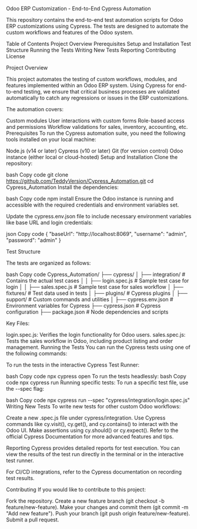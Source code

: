 Odoo ERP Customization - End-to-End Cypress Automation


This repository contains the end-to-end test automation scripts for Odoo ERP customizations using Cypress. The tests are designed to automate the custom workflows and features of the Odoo system.

Table of Contents
Project Overview
Prerequisites
Setup and Installation
Test Structure
Running the Tests
Writing New Tests
Reporting
Contributing
License

Project Overview

This project automates the testing of custom workflows, modules, and features implemented within an Odoo ERP system. Using Cypress for end-to-end testing, we ensure that critical business processes are validated automatically to catch any regressions or issues in the ERP customizations.

The automation covers:

Custom modules
User interactions with custom forms
Role-based access and permissions
Workflow validations for sales, inventory, accounting, etc.
Prerequisites
To run the Cypress automation suite, you need the following tools installed on your local machine:

Node.js (v14 or later)
Cypress (v10 or later)
Git (for version control)
Odoo instance (either local or cloud-hosted)
Setup and Installation
Clone the repository:

bash
Copy code
git clone https://github.com/TeddyVersion/Cypress_Automation.git
cd Cypress_Automation
Install the dependencies:

bash
Copy code
npm install
Ensure the Odoo instance is running and accessible with the required credentials and environment variables set.

Update the cypress.env.json file to include necessary environment variables like base URL and login credentials:

json
Copy code
{
  "baseUrl": "http://localhost:8069",
  "username": "admin",
  "password": "admin"
}


Test Structure


The tests are organized as follows:

bash
Copy code
Cypress_Automation/
├── cypress/
│   ├── integration/      # Contains the actual test cases
│   │   ├── login.spec.js # Sample test case for login
│   │   ├── sales.spec.js # Sample test case for sales workflow
│   ├── fixtures/         # Test data used in tests
│   ├── plugins/          # Cypress plugins
│   ├── support/          # Custom commands and utilities
│
├── cypress.env.json      # Environment variables for Cypress
├── cypress.json          # Cypress configuration
├── package.json          # Node dependencies and scripts


Key Files:


login.spec.js: Verifies the login functionality for Odoo users.
sales.spec.js: Tests the sales workflow in Odoo, including product listing and order management.
Running the Tests
You can run the Cypress tests using one of the following commands:

To run the tests in the interactive Cypress Test Runner:


bash
Copy code
npx cypress open
To run the tests headlessly:
bash
Copy code
npx cypress run
Running specific tests:
To run a specific test file, use the --spec flag:


bash
Copy code
npx cypress run --spec "cypress/integration/login.spec.js"
Writing New Tests
To write new tests for other custom Odoo workflows:


Create a new .spec.js file under cypress/integration.
Use Cypress commands like cy.visit(), cy.get(), and cy.contains() to interact with the Odoo UI.
Make assertions using cy.should() or cy.expect().
Refer to the official Cypress Documentation for more advanced features and tips.

Reporting
Cypress provides detailed reports for test execution. You can view the results of the test run directly in the terminal or in the interactive test runner.

For CI/CD integrations, refer to the Cypress documentation on recording test results.

Contributing
If you would like to contribute to this project:

Fork the repository.
Create a new feature branch (git checkout -b feature/new-feature).
Make your changes and commit them (git commit -m "Add new feature").
Push your branch (git push origin feature/new-feature).
Submit a pull request.
